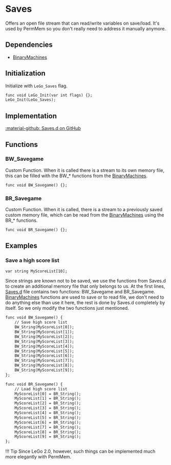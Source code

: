 # Saves
Offers an open file stream that can read/write variables on save/load. It's used by PermMem so you don't really need to address it manually anymore.

## Dependencies

- [BinaryMachines](../tools/binary_machines.md)

## Initialization
Initialize with `LeGo_Saves` flag.
```dae
func void LeGo_Init(var int flags) {};
LeGo_Init(LeGo_Saves);
```

## Implementation
[:material-github: Saves.d on GitHub](https://github.com/Lehona/LeGo/blob/dev/Saves.d)

## Functions

### BW_Savegame
Custom Function. When it is called there is a stream to its own memory file, this can be filled with the BW_* functions from the [BinaryMachines](../tools/binary_machines.md).
```dae
func void BW_Savegame() {};
```

### BR_Savegame
Custom Function. When it is called, there is a stream to a previously saved custom memory file, which can be read from the [BinaryMachines](../tools/binary_machines.md) using the BR_* functions.
```dae
func void BR_Savegame() {};
```

## Examples

### Save a high score list
```dae
var string MyScoreList[10];
```

Since strings are known not to be saved, we use the functions from Saves.d to create an additional memory file that only belongs to us. At the first lines, [Saves.d](https://github.com/Lehona/LeGo/blob/dev/Saves.d) file contains two functions: BW_Savegame and BR_Savegame. [BinaryMachines](../tools/binary_machines.md) functions are used to save or to read file, we don't need to do anything else than use it here, the rest is done by Saves.d completely by itself. So we only modify the two functions just mentioned.

```dae
func void BW_Savegame() {
    // Save high score list
    BW_String(MyScoreList[0]);
    BW_String(MyScoreList[1]);
    BW_String(MyScoreList[2]);
    BW_String(MyScoreList[3]);
    BW_String(MyScoreList[4]);
    BW_String(MyScoreList[5]);
    BW_String(MyScoreList[6]);
    BW_String(MyScoreList[7]);
    BW_String(MyScoreList[8]);
    BW_String(MyScoreList[9]);
};

func void BR_Savegame() {
    // Load high score list
    MyScoreList[0] = BR_String();
    MyScoreList[1] = BR_String();
    MyScoreList[2] = BR_String();
    MyScoreList[3] = BR_String();
    MyScoreList[4] = BR_String();
    MyScoreList[5] = BR_String();
    MyScoreList[6] = BR_String();
    MyScoreList[7] = BR_String();
    MyScoreList[8] = BR_String();
    MyScoreList[9] = BR_String();
};
```

!!! Tip
    Since LeGo 2.0, however, such things can be implemented much more elegantly with PermMem.